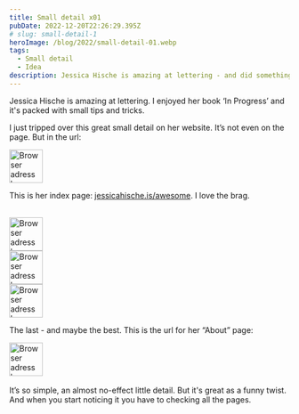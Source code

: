 ```yaml
---
title: Small detail x01
pubDate: 2022-12-20T22:26:29.395Z
# slug: small-detail-1
heroImage: /blog/2022/small-detail-01.webp
tags:
  - Small detail
  - Idea
description: Jessica Hische is amazing at lettering - and did something amazing at her website. 
---
```


Jessica Hische is amazing at lettering. I enjoyed her book ‘In Progress’ and it's packed with small tips and tricks. 

I just tripped over this great small detail on her website. It’s not even on the page. But in the url:

<img src="/blog/2022/jessicahische.is_awesome.webp" alt="Browser adress bar showing: jessicahische.is/awesome" height="60px"/>
<br/>

This is her index page: [jessicahische.is/awesome](https://www.jessicahische.is/awesome). I love the brag. 

<br/>

<img src="/blog/2022/jessicahische.is_working.webp" alt="Browser adress bar showing: jessicahische.is/working" height="60px"/>
<br/>

<img src="/blog/2022/jessicahische.is_makinglogos.webp" alt="Browser adress bar showing: jessicahische.is/makinglogos" height="60px"/>
<br/>

<img src="/blog/2022/jessicahische.is_heretohelp.webp" alt="Browser adress bar showing: jessicahische.is/heretohelp" height="60px"/>

<br/>

The last - and maybe the best. This is the url for her “About” page:

<img src="/blog/2022/jessicahische.is_anoversharer.webp" alt="Browser adress bar showing: jessicahische.is/anoversharer" height="60px"/>

<br/>
<br/>
It’s so simple, an almost no-effect little detail. But it's great as a funny twist. And when you start noticing it you have to checking all the pages.
